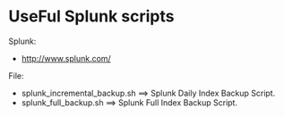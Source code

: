 # UseFul Splunk scripts
Splunk:
- http://www.splunk.com/

File:
- splunk_incremental_backup.sh ==> Splunk Daily Index Backup Script.
- splunk_full_backup.sh        ==> Splunk Full Index Backup Script.
